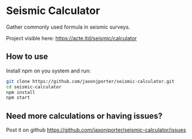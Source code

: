 # Seismic Calculator

Gather commonly used formula in seismic surveys.

Project visible here: https://acte.ltd/seismic/calculator

## How to use

Install npm on you system and run:

```sh
git clone https://github.com/jaxonjporter/seismic-calculator.git
cd seismic-calculator
npm install
npm start
```

## Need more calculations or having issues?

Post it on github https://github.com/jaxonjporter/seismic-calculator/issues

